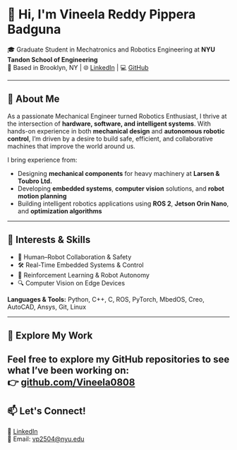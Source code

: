 # 👋 Hi, I'm Vineela Reddy Pippera Badguna

🎓 Graduate Student in Mechatronics and Robotics Engineering at **NYU Tandon School of Engineering**  
📍 Based in Brooklyn, NY | 🌐 [LinkedIn](https://www.linkedin.com/in/vineelareddypb/) | 💻 [GitHub](https://github.com/Vineela0808)

---

## 🔧 About Me

As a passionate Mechanical Engineer turned Robotics Enthusiast, I thrive at the intersection of **hardware, software, and intelligent systems**. With hands-on experience in both **mechanical design** and **autonomous robotic control**, I’m driven by a desire to build safe, efficient, and collaborative machines that improve the world around us.

I bring experience from:
- Designing **mechanical components** for heavy machinery at **Larsen & Toubro Ltd.**
- Developing **embedded systems**, **computer vision** solutions, and **robot motion planning**
- Building intelligent robotics applications using **ROS 2**, **Jetson Orin Nano**, and **optimization algorithms**

---


## 🧠 Interests & Skills

- 🤖 Human–Robot Collaboration & Safety
- 🛠️ Real-Time Embedded Systems & Control
- 🧠 Reinforcement Learning & Robot Autonomy
- 🔍 Computer Vision on Edge Devices

**Languages & Tools:** Python, C++, C, ROS, PyTorch, MbedOS, Creo, AutoCAD, Ansys, Git, Linux

---
## 📂 Explore My Work

Feel free to explore my GitHub repositories to see what I’ve been working on:  
👉 [github.com/Vineela0808]([https://github.com/Vineela0808](https://github.com/Vineela0808?tab=repositories))
---

## 📫 Let's Connect!

🔗 [LinkedIn](https://www.linkedin.com/in/vineelareddypb/)  
📧 Email: vp2504@nyu.edu  


